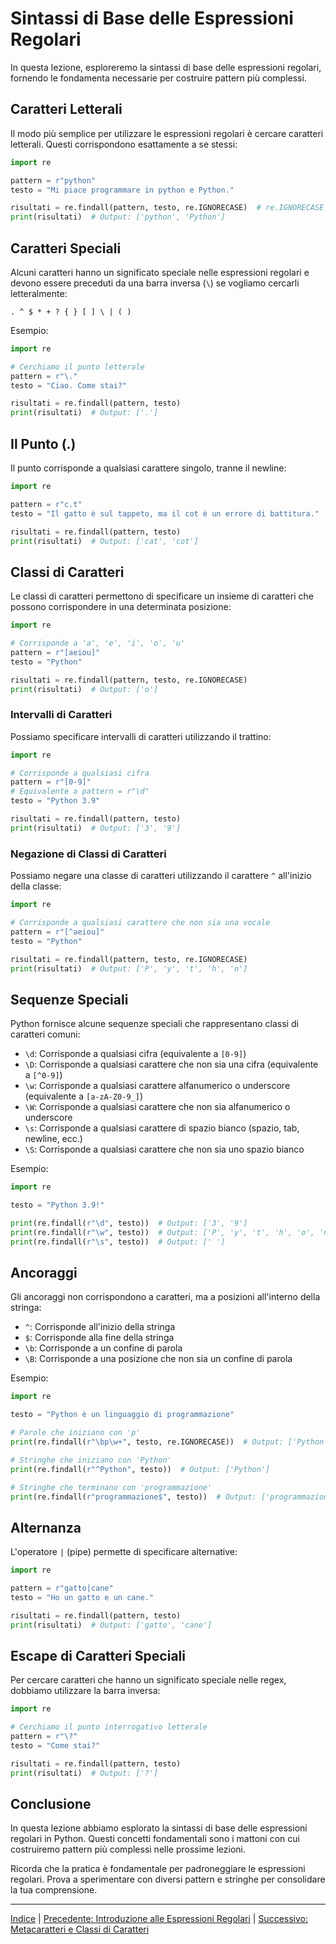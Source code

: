 # Sintassi di Base delle Espressioni Regolari

In questa lezione, esploreremo la sintassi di base delle espressioni regolari, fornendo le fondamenta necessarie per costruire pattern più complessi.

## Caratteri Letterali

Il modo più semplice per utilizzare le espressioni regolari è cercare caratteri letterali. Questi corrispondono esattamente a se stessi:

```python
import re

pattern = r"python"
testo = "Mi piace programmare in python e Python."

risultati = re.findall(pattern, testo, re.IGNORECASE)  # re.IGNORECASE rende la ricerca case-insensitive
print(risultati)  # Output: ['python', 'Python']
```

## Caratteri Speciali

Alcuni caratteri hanno un significato speciale nelle espressioni regolari e devono essere preceduti da una barra inversa (`\`) se vogliamo cercarli letteralmente:

```
. ^ $ * + ? { } [ ] \ | ( )
```

Esempio:

```python
import re

# Cerchiamo il punto letterale
pattern = r"\."
testo = "Ciao. Come stai?"

risultati = re.findall(pattern, testo)
print(risultati)  # Output: ['.']
```

## Il Punto (.)

Il punto corrisponde a qualsiasi carattere singolo, tranne il newline:

```python
import re

pattern = r"c.t"
testo = "Il gatto è sul tappeto, ma il cot è un errore di battitura."

risultati = re.findall(pattern, testo)
print(risultati)  # Output: ['cat', 'cot']
```

## Classi di Caratteri

Le classi di caratteri permettono di specificare un insieme di caratteri che possono corrispondere in una determinata posizione:

```python
import re

# Corrisponde a 'a', 'e', 'i', 'o', 'u'
pattern = r"[aeiou]"
testo = "Python"

risultati = re.findall(pattern, testo, re.IGNORECASE)
print(risultati)  # Output: ['o']
```

### Intervalli di Caratteri

Possiamo specificare intervalli di caratteri utilizzando il trattino:

```python
import re

# Corrisponde a qualsiasi cifra
pattern = r"[0-9]"
# Equivalente a pattern = r"\d"
testo = "Python 3.9"

risultati = re.findall(pattern, testo)
print(risultati)  # Output: ['3', '9']
```

### Negazione di Classi di Caratteri

Possiamo negare una classe di caratteri utilizzando il carattere `^` all'inizio della classe:

```python
import re

# Corrisponde a qualsiasi carattere che non sia una vocale
pattern = r"[^aeiou]"
testo = "Python"

risultati = re.findall(pattern, testo, re.IGNORECASE)
print(risultati)  # Output: ['P', 'y', 't', 'h', 'n']
```

## Sequenze Speciali

Python fornisce alcune sequenze speciali che rappresentano classi di caratteri comuni:

- `\d`: Corrisponde a qualsiasi cifra (equivalente a `[0-9]`)
- `\D`: Corrisponde a qualsiasi carattere che non sia una cifra (equivalente a `[^0-9]`)
- `\w`: Corrisponde a qualsiasi carattere alfanumerico o underscore (equivalente a `[a-zA-Z0-9_]`)
- `\W`: Corrisponde a qualsiasi carattere che non sia alfanumerico o underscore
- `\s`: Corrisponde a qualsiasi carattere di spazio bianco (spazio, tab, newline, ecc.)
- `\S`: Corrisponde a qualsiasi carattere che non sia uno spazio bianco

Esempio:

```python
import re

testo = "Python 3.9!"

print(re.findall(r"\d", testo))  # Output: ['3', '9']
print(re.findall(r"\w", testo))  # Output: ['P', 'y', 't', 'h', 'o', 'n', '3', '9']
print(re.findall(r"\s", testo))  # Output: [' ']
```

## Ancoraggi

Gli ancoraggi non corrispondono a caratteri, ma a posizioni all'interno della stringa:

- `^`: Corrisponde all'inizio della stringa
- `$`: Corrisponde alla fine della stringa
- `\b`: Corrisponde a un confine di parola
- `\B`: Corrisponde a una posizione che non sia un confine di parola

Esempio:

```python
import re

testo = "Python è un linguaggio di programmazione"

# Parole che iniziano con 'p'
print(re.findall(r"\bp\w+", testo, re.IGNORECASE))  # Output: ['Python', 'programmazione']

# Stringhe che iniziano con 'Python'
print(re.findall(r"^Python", testo))  # Output: ['Python']

# Stringhe che terminano con 'programmazione'
print(re.findall(r"programmazione$", testo))  # Output: ['programmazione']
```

## Alternanza

L'operatore `|` (pipe) permette di specificare alternative:

```python
import re

pattern = r"gatto|cane"
testo = "Ho un gatto e un cane."

risultati = re.findall(pattern, testo)
print(risultati)  # Output: ['gatto', 'cane']
```

## Escape di Caratteri Speciali

Per cercare caratteri che hanno un significato speciale nelle regex, dobbiamo utilizzare la barra inversa:

```python
import re

# Cerchiamo il punto interrogativo letterale
pattern = r"\?"
testo = "Come stai?"

risultati = re.findall(pattern, testo)
print(risultati)  # Output: ['?']
```

## Conclusione

In questa lezione abbiamo esplorato la sintassi di base delle espressioni regolari in Python. Questi concetti fondamentali sono i mattoni con cui costruiremo pattern più complessi nelle prossime lezioni.

Ricorda che la pratica è fondamentale per padroneggiare le espressioni regolari. Prova a sperimentare con diversi pattern e stringhe per consolidare la tua comprensione.

---

[Indice](../README.md) | [Precedente: Introduzione alle Espressioni Regolari](01_introduzione_regex.md) | [Successivo: Metacaratteri e Classi di Caratteri](03_metacaratteri.md)